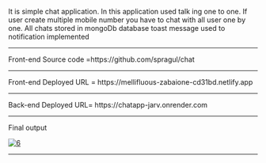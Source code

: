 <p>It is simple chat application. In this application used talk ing one to one. If user create multiple mobile number you have to chat with all user one by one. All chats stored in mongoDb database
toast message used to notification implemented</p>
<hr>
Front-end Source code =https://github.com/spragul/chat
<hr>
Front-end Deployed URL = https://mellifluous-zabaione-cd31bd.netlify.app
<hr>
Back-end Deployed URL= https://chatapp-jarv.onrender.com
<hr>
<p>Final output</p>
<a href="https://ibb.co/s9rx8Kf"><img src="https://i.ibb.co/Dfnc09J/6.jpg" alt="6" border="0"></a>
<hr>
